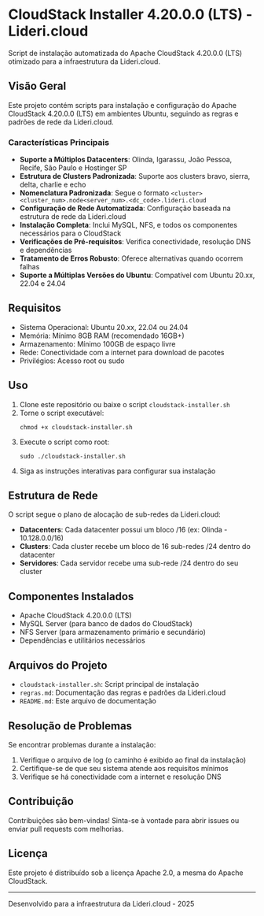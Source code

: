 # CloudStack Installer 4.20.0.0 (LTS) - Lideri.cloud

Script de instalação automatizada do Apache CloudStack 4.20.0.0 (LTS) otimizado para a infraestrutura da Lideri.cloud.

## Visão Geral

Este projeto contém scripts para instalação e configuração do Apache CloudStack 4.20.0.0 (LTS) em ambientes Ubuntu, seguindo as regras e padrões de rede da Lideri.cloud.

### Características Principais

- **Suporte a Múltiplos Datacenters**: Olinda, Igarassu, João Pessoa, Recife, São Paulo e Hostinger SP
- **Estrutura de Clusters Padronizada**: Suporte aos clusters bravo, sierra, delta, charlie e echo
- **Nomenclatura Padronizada**: Segue o formato `<cluster><cluster_num>.node<server_num>.<dc_code>.lideri.cloud`
- **Configuração de Rede Automatizada**: Configuração baseada na estrutura de rede da Lideri.cloud
- **Instalação Completa**: Inclui MySQL, NFS, e todos os componentes necessários para o CloudStack
- **Verificações de Pré-requisitos**: Verifica conectividade, resolução DNS e dependências
- **Tratamento de Erros Robusto**: Oferece alternativas quando ocorrem falhas
- **Suporte a Múltiplas Versões do Ubuntu**: Compatível com Ubuntu 20.xx, 22.04 e 24.04

## Requisitos

- Sistema Operacional: Ubuntu 20.xx, 22.04 ou 24.04
- Memória: Mínimo 8GB RAM (recomendado 16GB+)
- Armazenamento: Mínimo 100GB de espaço livre
- Rede: Conectividade com a internet para download de pacotes
- Privilégios: Acesso root ou sudo

## Uso

1. Clone este repositório ou baixe o script `cloudstack-installer.sh`
2. Torne o script executável:
   ```
   chmod +x cloudstack-installer.sh
   ```
3. Execute o script como root:
   ```
   sudo ./cloudstack-installer.sh
   ```
4. Siga as instruções interativas para configurar sua instalação

## Estrutura de Rede

O script segue o plano de alocação de sub-redes da Lideri.cloud:

- **Datacenters**: Cada datacenter possui um bloco /16 (ex: Olinda - 10.128.0.0/16)
- **Clusters**: Cada cluster recebe um bloco de 16 sub-redes /24 dentro do datacenter
- **Servidores**: Cada servidor recebe uma sub-rede /24 dentro do seu cluster

## Componentes Instalados

- Apache CloudStack 4.20.0.0 (LTS)
- MySQL Server (para banco de dados do CloudStack)
- NFS Server (para armazenamento primário e secundário)
- Dependências e utilitários necessários

## Arquivos do Projeto

- `cloudstack-installer.sh`: Script principal de instalação
- `regras.md`: Documentação das regras e padrões da Lideri.cloud
- `README.md`: Este arquivo de documentação

## Resolução de Problemas

Se encontrar problemas durante a instalação:

1. Verifique o arquivo de log (o caminho é exibido ao final da instalação)
2. Certifique-se de que seu sistema atende aos requisitos mínimos
3. Verifique se há conectividade com a internet e resolução DNS

## Contribuição

Contribuições são bem-vindas! Sinta-se à vontade para abrir issues ou enviar pull requests com melhorias.

## Licença

Este projeto é distribuído sob a licença Apache 2.0, a mesma do Apache CloudStack.

---

Desenvolvido para a infraestrutura da Lideri.cloud - 2025

